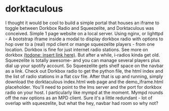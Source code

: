 # dorktaculous
I thought it would be cool to build a simple portal that houses an iframe to toggle between Dorkbox Radio and Squeezelite, and Dorktaculous was conceived.
Simple 1 page website on a local server.  Using nginx, or lighttpd - A bootstrap iframe inside a modal to display dorkbox radio with options to hop over to a (real) mpd client or mange squeezelite players - from one location.
Dorkbox is fine for just internet radio stations. See more on dorkbox [(todone:  insert link here)](https://github.com/hackslikeus/dorkbox).  But after a while, i-radios kinda get old.  Squeezelite is totally awesome- and you can manage several players plus 
dial up your spotify account. So Squeezelite gets shelf space on the navbar as a link.
Check out Dorkbox radio to get the python file, the html index and the list of radio stations in a flat csv file.  After that is up and running, simply download the dorktaculous index.html web page and the demo_iframe.html placeholder.  You'll need to point to the lms server and the port for dorkbox radio on your host.
I particularly like mympd at the moment.  Mympd rounds off the nav options as an MPD client. Sure it's a little redundant -  lot of overlap with squeezelite, but what the hey, navbar had room so why not?
